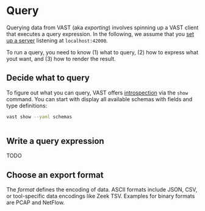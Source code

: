 # Query

Querying data from VAST (aka *exporting*) involves spinning up a VAST client
that executes a query expression. In the following, we assume that you [set up a
server](/docs/use/run) listening at `localhost:42000`.

To run a query, you need to know (1) what to query, (2) how to express what yout
want, and (3) how to render the result.

## Decide what to query

To figure out what you can query, VAST offers
[introspection](/docs/use/introspect) via the `show` command. You
can start with display all available schemas with fields and type definitions:

```bash
vast show --yaml schemas
```

```yaml
```

## Write a query expression

TODO

## Choose an export format

The *format* defines the encoding of data. ASCII formats include JSON, CSV, or
tool-specific data encodings like Zeek TSV. Examples for binary formats are
PCAP and NetFlow.
